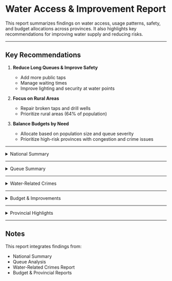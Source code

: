 # Water Access & Improvement Report

This report summarizes findings on water access, usage patterns, safety, and budget allocations across provinces. It also highlights key recommendations for improving water supply and reducing risks.

---

## Key Recommendations
1. **Reduce Long Queues & Improve Safety**  
   - Add more public taps  
   - Manage waiting times  
   - Improve lighting and security at water points  

2. **Focus on Rural Areas**  
   - Repair broken taps and drill wells  
   - Prioritize rural areas (64% of population)  

3. **Balance Budgets by Need**  
   - Allocate based on population size and queue severity  
   - Prioritize high-risk provinces with congestion and crime issues  

---

<details>
<summary> National Summary</summary>

- **Population**: 17.6M (64%) rural, 10.0M (36%) urban  
- **Main Water Sources**: wells (10.9K), shared taps (4.3K), tap-in-home, rivers, broken taps  
- **Key Locations**: Harare, Amina, Mrembo, Lusaka, Zuri  

</details>

---

<details>
<summary> Queue Summary</summary>

- Average wait times at shared taps: **100–300 minutes**  
- Longest queues: **Saturdays and Mondays**  
- Queue composition: **66% female, 24% male, 10% children**  

</details>

---

<details>
<summary> Water-Related Crimes</summary>

- Women are the most frequent victims.  
- Crimes peak on **Friday and Saturday nights (around 10 PM)**.  
- Highest number of cases reported among females across provinces.  

</details>

---

<details>
<summary> Budget & Improvements</summary>

- **Total national budget**: $146.74M  
- **Improvements**: 64% increase in basic water access  
- **Top Provinces by Funding**: Sokoto, Kilimani, Hawassa, Amanzi, Akatsi  
- **Types of Projects**: drilling wells, installing RO/UV filters, repairing infrastructure, adding public taps  

</details>

---

<details>
<summary> Provincial Highlights</summary>

- **Akatsi**: $31.36M (rural-heavy, $5.23 per citizen)  
- **Amanzi**: $13.43M (balanced rural/urban, $2.47 per citizen)  
- **Hawassa**: $22.55M (rural-focused, $5.87 per citizen)  
- **Kilimani**: $39.25M (rural-heavy, $5.96 per citizen)  
- **Sokoto**: $40.15M (largest budget, $6.95 per citizen)  

</details>

---

##  Notes
This report integrates findings from:  
- National Summary  
- Queue Analysis  
- Water-Related Crimes Report  
- Budget & Provincial Reports  


